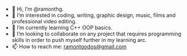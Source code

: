 - 👋 Hi, I’m @ramonthg.
- 👀 I’m interested in coding, writing, graphic design, music, films and professional video editing.
- 🌱 I’m currently learning C++ OOP basics.
- 💞️ I’m looking to collaborate on any project that requires programming skills in order to push myself further in my learning arc.
- 📫 How to reach me: ramontgodos@gmail.com

<!---
ramonthg/ramonthg is a ✨ special ✨ repository because its `README.md` (this file) appears on your GitHub profile.
You can click the Preview link to take a look at your changes.
--->
